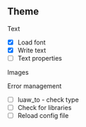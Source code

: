 ## Theme

Text
  - [x] Load font
  - [x] Write text
  - [ ] Text properties

Images

Error management
  - [ ] luaw_to - check type
  - [ ] Check for libraries
  - [ ] Reload config file